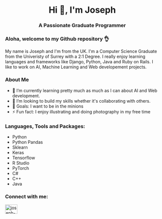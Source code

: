 

<h1 align="center">Hi 👋, I'm Joseph</h1>
<h3 align="center">A Passionate Graduate Programmer</h3>
<p align="left">
</p>


### Aloha, welcome to my Github repository 👌


My name is Joseph and I'm from the UK. I'm a Computer Science Graduate from the Univeristy of Surrey with a 2:1 Degree. I really enjoy learning languages and frameworks like Django, Python, Java and Ruby on Rails.  I like to work on AI, Machine Learning and Web developement projects.


### About Me


- 🌱 I’m currently learning pretty much as much as I can about AI and Web development.
- 👯 I’m looking to build my skills whether it's collaborating with others.
- 🥅 Goals: I want to be in the minions
- ⚡ Fun fact: I enjoy illustrating and doing photography in my free time


### Languages, Tools and Packages:

- Python 
- Python Pandas
- Sklearn
- Keras
- Tensorflow
- R Studio
- PyTorch
- C#
- C++
- Java


### Connect with me: 

<p align="left">
<a href="https://www.linkedin.com/in/joseph-babalola-davies-2b5bab194/" target="blank"><img align="center" src="https://raw.githubusercontent.com/rahuldkjain/github-profile-readme-generator/master/src/images/icons/Social/linked-in-alt.svg" alt="joseph-babalola-davies" height="30" width="40" /></a>
</p>


<!---
javaojo/javaojo is a ✨ special ✨ repository because its `README.md` (this file) appears on your GitHub profile.
You can click the Preview link to take a look at your changes.
--->
